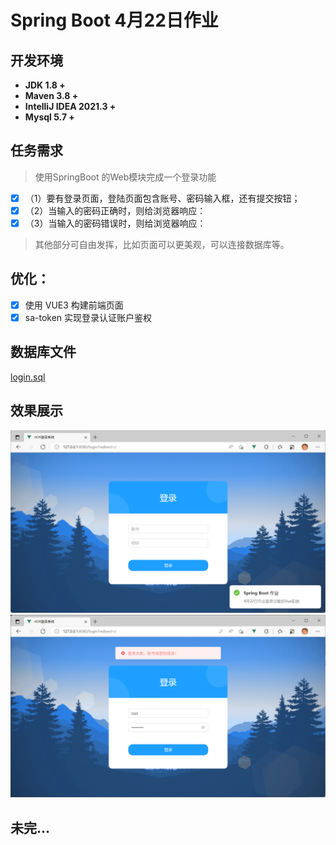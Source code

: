 # Spring Boot 4月22日作业

## 开发环境
- **JDK 1.8 +**
- **Maven 3.8 +**
- **IntelliJ IDEA 2021.3 +**
- **Mysql 5.7 +**

## 任务需求
> 使用SpringBoot 的Web模块完成一个登录功能
- [x]  （1）要有登录页面，登陆页面包含账号、密码输入框，还有提交按钮；
- [x]  （2）当输入的密码正确时，则给浏览器响应：
- [x]  （3）当输入的密码错误时，则给浏览器响应：
>其他部分可自由发挥，比如页面可以更美观，可以连接数据库等。
## 优化：
- [x] 使用 VUE3 构建前端页面
- [x] sa-token 实现登录认证账户鉴权

## 数据库文件
[login.sql](https://gitee.com/Hors/login-demo/blob/master/static-files/login.sql)
## 效果展示
![](static-files/01.png)
![](static-files/02.png)
## 未完...